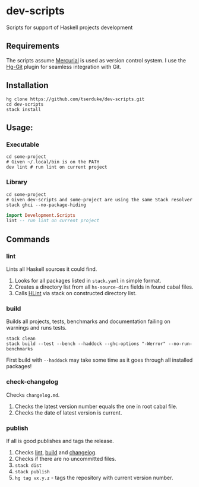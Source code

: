 # dev-scripts
Scripts for support of Haskell projects development


## Requirements
The scripts assume [Mercurial] is used as version control system. I use the [Hg-Git] plugin for seamless integration with Git.

## Installation
```shell
hg clone https://github.com/tserduke/dev-scripts.git
cd dev-scripts
stack install
```


## Usage:
### Executable
```shell
cd some-project
# Given ~/.local/bin is on the PATH
dev lint # run lint on current project
```

### Library
```shell
cd some-project
# Given dev-scripts and some-project are using the same Stack resolver
stack ghci --no-package-hiding
```
```haskell
import Development.Scripts
lint -- run lint on current project
```


## Commands
### lint
Lints all Haskell sources it could find.

1. Looks for all packages listed in `stack.yaml` in simple format.
2. Creates a directory list from all `hs-source-dirs` fields in found cabal files.
3. Calls [HLint] via stack on constructed directory list.

### build
Builds all projects, tests, benchmarks and documentation failing on warnings and runs tests.
```shell
stack clean
stack build --test --bench --haddock --ghc-options "-Werror" --no-run-benchmarks
```
First build with `--haddock` may take some time as it goes through all installed packages!

### check-changelog
Checks `changelog.md`.

1. Checks the latest version number equals the one in root cabal file.
2. Checks the date of latest version is current.

### publish
If all is good publishes and tags the release.

1. Checks [lint](#lint), [build](#check-build) and [changelog](#check-changelog).
1. Checks if there are no uncommitted files.
1. `stack dist`
1. `stack publish`
1. `hg tag vx.y.z` - tags the repository with current version number.



[Mercurial]: https://www.mercurial-scm.org
[Hg-Git]: https://hg-git.github.io
[HLint]: https://github.com/ndmitchell/hlint#readme

